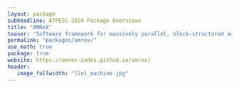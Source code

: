 ```yaml
---
layout: package
subheadline: ATPESC 2024 Package Overviews
title: "AMReX"
teaser: "Software framework for massively parallel, block-structured adaptive mesh refinement (AMR) applications"
permalink: "packages/amrex/"
use_math: true
package: true
website: https://amrex-codes.github.io/amrex/
header:
   image_fullwidth: "llnl_machine.jpg"
---
```

